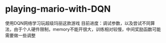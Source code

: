 # playing-mario-with-DQN
使用DQN网络学习玩超级玛丽这款游戏
目前进度：调试参数，以及尝试不同算法，由于个人硬件限制，memory不能开很大，训练相对较慢，中间奖励函数可能需要做一些调整
